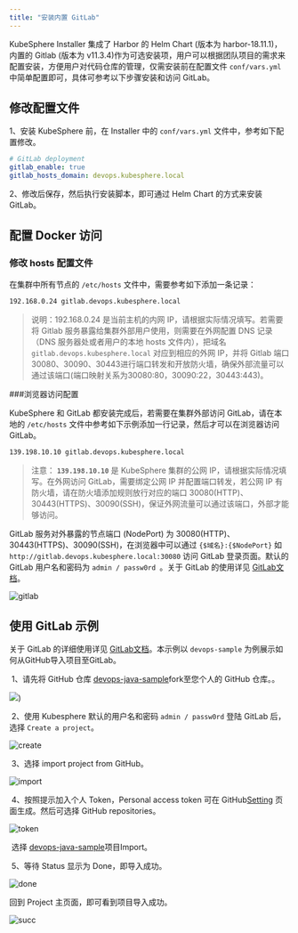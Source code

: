 ```yaml
---
title: "安装内置 GitLab" 
---
```


KubeSphere Installer 集成了 Harbor 的 Helm Chart (版本为 harbor-18.11.1)，内置的 Gitlab (版本为 v11.3.4)作为可选安装项，用户可以根据团队项目的需求来配置安装，方便用户对代码仓库的管理，仅需安装前在配置文件 `conf/vars.yml` 中简单配置即可，具体可参考以下步骤安装和访问 GitLab。

## 修改配置文件

1、安装 KubeSphere 前，在 Installer 中的 `conf/vars.yml` 文件中，参考如下配置修改。

```yml
# GitLab deployment
gitlab_enable: true
gitlab_hosts_domain: devops.kubesphere.local
```

2、修改后保存，然后执行安装脚本，即可通过 Helm Chart 的方式来安装 GitLab。

## 配置 Docker 访问

### 修改 hosts 配置文件

在集群中所有节点的 `/etc/hosts` 文件中，需要参考如下添加一条记录：

```bash
192.168.0.24 gitlab.devops.kubesphere.local
```

> 说明：192.168.0.24 是当前主机的内网 IP，请根据实际情况填写。若需要将 Gitlab 服务暴露给集群外部用户使用，则需要在外网配置 DNS 记录（DNS 服务器处或者用户的本地 hosts 文件内），把域名 `gitlab.devops.kubesphere.local` 对应到相应的外网 IP，并将 Gitlab 端口30080、30090、30443进行端口转发和开放防火墙，确保外部流量可以通过该端口(端口映射关系为30080:80，30090:22，30443:443)。

###浏览器访问配置

KubeSphere 和 GitLab 都安装完成后，若需要在集群外部访问 GitLab，请在本地的 `/etc/hosts` 文件中参考如下示例添加一行记录，然后才可以在浏览器访问GitLab。

```bash
139.198.10.10 gitlab.devops.kubesphere.local
```

> 注意： **`139.198.10.10`** 是 KubeSphere 集群的公网 IP，请根据实际情况填写。在外网访问 GitLab，需要绑定公网 IP 并配置端口转发，若公网 IP 有防火墙，请在防火墙添加规则放行对应的端口 30080(HTTP)、30443(HTTPS)、30090(SSH)，保证外网流量可以通过该端口，外部才能够访问。

GitLab 服务对外暴露的节点端口 (NodePort) 为 30080(HTTP)、30443(HTTPS)、30090(SSH)，在浏览器中可以通过 `{$域名}:{$NodePort}` 如 `http://gitlab.devops.kubesphere.local:30080` 访问 GitLab 登录页面。默认的 GitLab 用户名和密码为 `admin / passw0rd `。关于 GitLab 的使用详见 [GitLab文档](<https://docs.gitlab.com/ee/README.html>)。

![gitlab](https://kubesphere-docs.pek3b.qingstor.com/png/gitlab-gitlab.png)

## 使用 GitLab 示例

关于 GitLab 的详细使用详见 [GitLab文档](<https://docs.gitlab.com/ee/README.html>)。本示例以 `devops-sample` 为例展示如何从GitHub导入项目至GitLab。

​	1、请先将 GitHub 仓库 [devops-java-sample](<https://github.com/kubesphere/devops-java-sample>)fork至您个人的 GitHub 仓库。。

![](https://pek3b.qingstor.com/kubesphere-docs/png/fork-repo.png))



​	2、使用 Kubesphere 默认的用户名和密码 ` admin / passw0rd ` 登陆 GitLab 后，选择 `Create a project`。

![create](https://kubesphere-docs.pek3b.qingstor.com/png/gitlab-create.png)

​	3、选择 import project from GitHub。

![import](https://kubesphere-docs.pek3b.qingstor.com/png/gitlab-import.png)

​	4、按照提示加入个人 Token，Personal access token 可在 GitHub[Setting](<https://github.com/settings/tokens/new>) 页面生成。然后可选择 GitHub repositories。

![token](https://kubesphere-docs.pek3b.qingstor.com/png/gitlab-token.png)

​	选择 [devops-java-sample](https://github.com/kubesphere/devops-java-sample)项目Import。

​	5、等待 Status 显示为 Done，即导入成功。

![done](https://kubesphere-docs.pek3b.qingstor.com/png/gitlab-done.png)

回到 Project 主页面，即可看到项目导入成功。

![succ](https://kubesphere-docs.pek3b.qingstor.com/png/gitlab-succ.png)